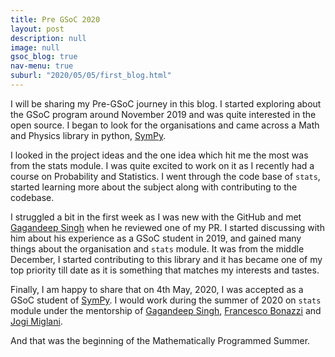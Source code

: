 ```yaml
---
title: Pre GSoC 2020
layout: post
description: null
image: null
gsoc_blog: true
nav-menu: true
suburl: "2020/05/05/first_blog.html"
---
```


I will be sharing my Pre-GSoC journey in this blog. I started exploring about the GSoC program around November 2019 and was quite interested in the open source. I began to look for the organisations and came across a Math and Physics library in python, [SymPy](https://www.sympy.org/).

I looked in the project ideas and the one idea which hit me the most was from the stats module. I was quite excited to work on it as I recently had a course on Probability and Statistics. I went through the code base of `stats`, started learning more about the subject along with contributing to the codebase.

I struggled a bit in the first week as I was new with the GitHub and met [Gagandeep Singh](https://github.com/czgdp1807) when he reviewed one of my PR. I started discussing with him about his experience as a GSoC student in 2019, and gained many things about the organisation and `stats` module. It was from the middle December, I started contributing to this library and it has became one of my top priority till date as it is something that matches my interests and tastes.

Finally, I am happy to share that on 4th May, 2020, I was accepted as a GSoC student of [SymPy](https://www.sympy.org/). I would work during the summer of 2020 on `stats` module under the mentorship of [Gagandeep Singh](https://github.com/czgdp1807), [Francesco Bonazzi](https://github.com/Upabjojr) and [Jogi Miglani](https://github.com/jmig5776).

And that was the beginning of the Mathematically Programmed Summer.

